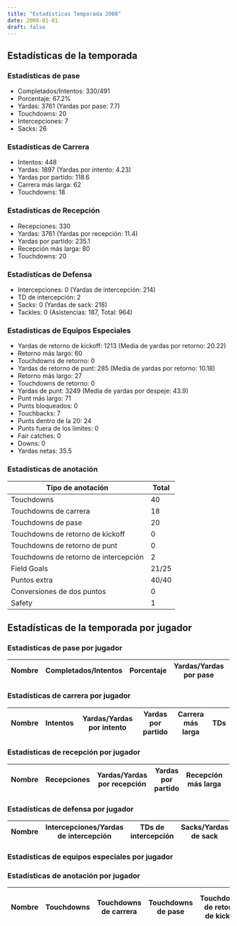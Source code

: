 ```yaml
---
title: "Estadísticas Temporada 2008"
date: 2008-01-01
draft: false
---
```


## Estadísticas de la temporada
### Estadísticas de pase
* Completados/Intentos: 330/491
* Porcentaje: 67.2%
* Yardas: 3761 (Yardas por pase: 7.7)
* Touchdowns: 20
* Intercepciones: 7
* Sacks: 26

### Estadísticas de Carrera
* Intentos: 448
* Yardas: 1897 (Yardas por intento: 4.23)
* Yardas por partido: 118.6
* Carrera más larga: 62
* Touchdowns: 18

### Estadísticas de Recepción
* Recepciones: 330
* Yardas: 3761 (Yardas por recepción: 11.4)
* Yardas por partido: 235.1
* Recepción más larga: 80
* Touchdowns: 20

### Estadísticas de Defensa
* Intercepciones: 0 (Yardas de intercepción: 214)
* TD de intercepción: 2
* Sacks: 0 (Yardas de sack: 218)
* Tackles: 0 (Asistencias: 187, Total: 964)

### Estadísticas de Equipos Especiales
* Yardas de retorno de kickoff: 1213 (Media de yardas por retorno: 20.22)
* Retorno más largo: 60
* Touchdowns de retorno: 0
* Yardas de retorno de punt: 285 (Media de yardas por retorno: 10.18)
* Retorno más largo: 27
* Touchdowns de retorno: 0
* Yardas de punt: 3249 (Media de yardas por despeje: 43.9)
* Punt más largo: 71
* Punts bloqueados: 0
* Touchbacks: 7
* Punts dentro de la 20: 24
* Punts fuera de los límites: 0
* Fair catches: 0
* Downs: 0
* Yardas netas: 35.5

### Estadísticas de anotación
| Tipo de anotación | Total |
|-------------------|-------|
| Touchdowns | 40 |
| Touchdowns de carrera | 18 |
| Touchdowns de pase | 20 |
| Touchdowns de retorno de kickoff | 0 |
| Touchdowns de retorno de punt | 0 |
| Touchdowns de retorno de intercepción | 2 |
| Field Goals | 21/25 |
| Puntos extra | 40/40 |
| Conversiones de dos puntos | 0 |
| Safety | 1 |

## Estadísticas de la temporada por jugador
### Estadísticas de pase por jugador
| Nombre | Completados/Intentos | Porcentaje | Yardas/Yardas por pase | TDs | Intercepciones | Sacks |
|--------|----------------------|------------|------------------------|-----|----------------|-------|


### Estadísticas de carrera por jugador
| Nombre | Intentos | Yardas/Yardas por intento | Yardas por partido | Carrera más larga | TDs |
|--------|----------|--------------------------|--------------------|-------------------|-----|


### Estadísticas de recepción por jugador
| Nombre | Recepciones | Yardas/Yardas por recepción | Yardas por partido | Recepción más larga | TDs |
|--------|-------------|----------------------------|--------------------|---------------------|-----|


### Estadísticas de defensa por jugador
| Nombre | Intercepciones/Yardas de intercepción | TDs de intercepción | Sacks/Yardas de sack | Tackles/Asistencias/Total |
|--------|--------------------------------------|---------------------|-----------------------|--------------------------|


### Estadísticas de equipos especiales por jugador
<!-- Puedes agregar aquí tablas para KickoffReturn, PuntReturn, Punting, Kicking si lo necesitas -->

### Estadísticas de anotación por jugador
| Nombre | Touchdowns | Touchdowns de carrera | Touchdowns de pase | Touchdowns de retorno de kickoff | Touchdowns de retorno de punt | Touchdowns de retorno de intercepción | Field Goals | Puntos extra | Conversiones de dos puntos | Safety |
|--------|------------|----------------|---------------------|----------------------------------|-------------------------------|----------------------------------|------------|--------------|--------------------------|--------|
